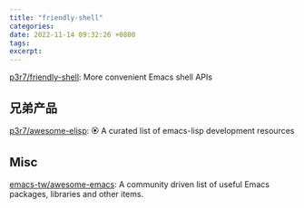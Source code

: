 ```yaml
---
title: "friendly-shell"
categories: 
date: 2022-11-14 09:32:26 +0800
tags: 
excerpt: 
---
```


[p3r7/friendly-shell](https://github.com/p3r7/friendly-shell): More convenient Emacs shell APIs


## 兄弟产品

[p3r7/awesome-elisp](https://github.com/p3r7/awesome-elisp): 🏵️ A curated list of emacs-lisp development resources




## Misc

[emacs-tw/awesome-emacs](https://github.com/emacs-tw/awesome-emacs): A community driven list of useful Emacs packages, libraries and other items.



